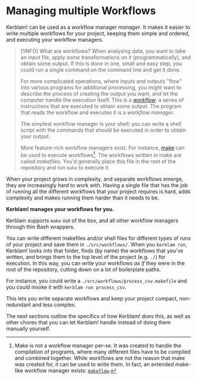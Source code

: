 # Managing multiple Workflows
Kerblam! can be used as a workflow manager *manager*.
It makes it easier to write multiple workflows for your project, keeping them
simple and ordered, and executing your workflow managers.

> [!INFO] What are workflows?
> When analysing data, you want to take an input file, apply some transformations
> on it (programmatically), and obtain some output.
> If this is done in one, small and easy step, you could run a single command
> on the command line and get it done.
> 
> For more complicated operations, where inputs and outputs "flow" into various
> programs for additional processing, you might want to describe the process of
> creating the output you want, and let the computer handle the execution itself.
> This is a [*workflow*](https://en.wikipedia.org/wiki/Workflow): a series of
> instructions that are executed to obtain some output.
> The program that reads the workflow and executes it is a *workflow manager*.
> 
> The simplest workflow manager is your shell: you can write a shell script
> with the commands that should be executed in order to obtain your output.
> 
> More feature-rich workflow managers exist. For instance, [make](https://www.gnu.org/software/make/)
> can be used to execute workflows[^make_workflows].
> The workflows written in make are called *makefiles*.
> You'd generally place this file in the root of the repository and run `make`
> to execute it.

When your project grows in complexity, and separate workflows emerge, they are
increasingly hard to work with.
Having a single file that has the job of running all the different
workflows that your project requires is hard, adds complexity and makes
running them harder than it needs to be.

**Kerblam! manages your workflows for you.**

Kerblam supports `make` out of the box, and all other workflow managers
through thin Bash wrappers.

You can write different makefiles and/or shell files for different types of
runs of your project and save them in `./src/workflows/`.
When you `kerblam run`, Kerblam! looks into that folder, finds (by name) the
workflows that you've written, and brings them to the top level of the project
(e.g. `./`) for execution.
In this way, you can write your workflows *as if* they were in the root of
the repository, cutting down on a lot of boilerplate paths.

For instance, you could write a `./src/workflows/process_csv.makefile`
and you could invoke it with `kerblam run process_csv`.

This lets you write separate workflows and keep your project compact,
non-redundant and less complex.

The next sections outline the specifics of how Kerblam! does this, as well
as other chores that you can let Kerblam! handle instead of doing them manually
yourself.

[^make_workflows]: Make is not a workflow manager per-se. It was created to
  handle the compilation of programs, where many different files have to be
  compiled and combined together. While workflows are not the reason that
  make was created for, it can be used to write them. In fact, an extended
  make-like workflow manager exists: [`makeflow`](https://cctools.readthedocs.io/en/latest/makeflow/).

